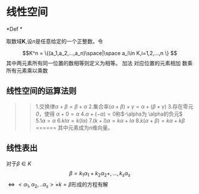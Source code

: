 # 线性空间
*Def * 

取数域**K**,设*n*是任意给定的一个正整数。令 

$$K^n = \{(a_1,a_2,...,a_n)\space|\space a_i\in K,i=1,2,...,n \} $$
其中两元素所有同一位置的数相等则定义为相等。
加法  对应位置的元素相加
数乘	所有元素乘以乘数
## 线性空间的运算法则
>>1.交换律$\alpha + \beta = \beta +\alpha$
>>2.集合率$(\alpha +\beta)+\gamma = \alpha+(\beta+\gamma)$
>>3.存在零元*0*，使得 $\alpha+0 = \alpha$
>>4.$\alpha+(-\alpha) = 0$称$-\alpha为
\alpha的负元$
>>5.$1\alpha=\alpha$
>>6.$kl\alpha=k(l\alpha)$
>>7.$(k+l)\alpha = k\alpha+l\alpha$
>>8.$k(\alpha+\beta)=k\alpha+k\beta$
======
其中元素成为n维向量。
## 线性表出 
对于$\beta \in K$
$$\beta=k_1\alpha_1 +k_2\alpha_2 + ,...,k_s\alpha_s$$
$\Leftrightarrow <\alpha_1,\alpha_2,..\alpha_s>\times k=\beta$形成的方程有解 
